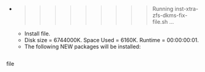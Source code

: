 * >>>>>>>>> Running inst-xtra-zfs-dkms-fix-file.sh ...
  * Install file.
  * Disk size = 6744000K. Space Used = 6160K. Runtime = 00:00:00:01.
  * The following NEW packages will be installed:
  ```bash
file
  ```
